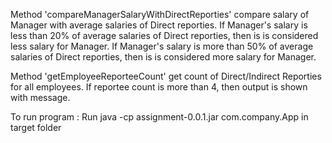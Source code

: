 Method 'compareManagerSalaryWithDirectReporties' compare salary of Manager with average salaries of Direct reporties.
If Manager's salary is less than 20% of average salaries of Direct reporties, then is is considered less salary for Manager.
If Manager's salary is more than 50% of average salaries of Direct reporties, then is is considered more salary for Manager.

Method 'getEmployeeReporteeCount' get count of Direct/Indirect Reporties for all employees. If reportee count is more than 4, then output is shown with message.

To run program : Run java -cp  assignment-0.0.1.jar com.company.App in target folder
